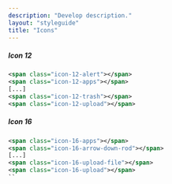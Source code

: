 ```yaml
---
description: "Develop description."
layout: "styleguide"
title: "Icons"
---
```


##### Icon 12

<div class="group-demo">
<span title="icon-12-alert" class="icon-12-alert"></span>
	<span title="icon-12-alert" class="icon-12-alert"></span>
	<span title="icon-12-apps" class="icon-12-apps"></span>
	<span title="icon-12-arrow-down-rod" class="icon-12-arrow-down-rod"></span>
	<span title="icon-12-arrow-down-short" class="icon-12-arrow-down-short"></span>
	<span title="icon-12-arrow-increase" class="icon-12-arrow-increase"></span>
	<span title="icon-12-arrow-left-rod" class="icon-12-arrow-left-rod"></span>
	<span title="icon-12-arrow-left-short" class="icon-12-arrow-left-short"></span>
	<span title="icon-12-arrow-right-rod" class="icon-12-arrow-right-rod"></span>
	<span title="icon-12-arrow-right-short" class="icon-12-arrow-right-short"></span>
	<span title="icon-12-arrow-up-rod" class="icon-12-arrow-up-rod"></span>
	<span title="icon-12-arrow-up-short" class="icon-12-arrow-up-short"></span>
	<span title="icon-12-arrows-expand" class="icon-12-arrows-expand"></span>
	<span title="icon-12-arrows" class="icon-12-arrows"></span>
	<span title="icon-12-balloon-topic" class="icon-12-balloon-topic"></span>
	<span title="icon-12-bell-off" class="icon-12-bell-off"></span>
	<span title="icon-12-bell" class="icon-12-bell"></span>
	<span title="icon-12-bookmark" class="icon-12-bookmark"></span>
	<span title="icon-12-briefcase" class="icon-12-briefcase"></span>
	<span title="icon-12-bug" class="icon-12-bug"></span>
	<span title="icon-12-building" class="icon-12-building"></span>
	<span title="icon-12-camera" class="icon-12-camera"></span>
	<span title="icon-12-card" class="icon-12-card"></span>
	<span title="icon-12-cart" class="icon-12-cart"></span>
	<span title="icon-12-check" class="icon-12-check"></span>
	<span title="icon-12-clock" class="icon-12-clock"></span>
	<span title="icon-12-close-short" class="icon-12-close-short"></span>
	<span title="icon-12-cloud" class="icon-12-cloud"></span>
	<span title="icon-12-code-file" class="icon-12-code-file"></span>
	<span title="icon-12-collections" class="icon-12-collections"></span>
	<span title="icon-12-database" class="icon-12-database"></span>
	<span title="icon-12-download" class="icon-12-download"></span>
	<span title="icon-12-ellipses" class="icon-12-ellipses"></span>
	<span title="icon-12-exclamation" class="icon-12-exclamation"></span>
	<span title="icon-12-external" class="icon-12-external"></span>
	<span title="icon-12-eye-off" class="icon-12-eye-off"></span>
	<span title="icon-12-eye" class="icon-12-eye"></span>
	<span title="icon-12-facebook" class="icon-12-facebook"></span>
	<span title="icon-12-file" class="icon-12-file"></span>
	<span title="icon-12-flag" class="icon-12-flag"></span>
	<span title="icon-12-flash-off" class="icon-12-flash-off"></span>
	<span title="icon-12-flash" class="icon-12-flash"></span>
	<span title="icon-12-folder" class="icon-12-folder"></span>
	<span title="icon-12-forbidden" class="icon-12-forbidden"></span>
	<span title="icon-12-fork" class="icon-12-fork"></span>
	<span title="icon-12-gear" class="icon-12-gear"></span>
	<span title="icon-12-github" class="icon-12-github"></span>
	<span title="icon-12-google" class="icon-12-google"></span>
	<span title="icon-12-graph" class="icon-12-graph"></span>
	<span title="icon-12-groups" class="icon-12-groups"></span>
	<span title="icon-12-hash" class="icon-12-hash"></span>
	<span title="icon-12-heart-full" class="icon-12-heart-full"></span>
	<span title="icon-12-house" class="icon-12-house"></span>
	<span title="icon-12-image" class="icon-12-image"></span>
	<span title="icon-12-info-card" class="icon-12-info-card"></span>
	<span title="icon-12-info" class="icon-12-info"></span>
	<span title="icon-12-leave" class="icon-12-leave"></span>
	<span title="icon-12-link" class="icon-12-link"></span>
	<span title="icon-12-lock" class="icon-12-lock"></span>
	<span title="icon-12-magnifier" class="icon-12-magnifier"></span>
	<span title="icon-12-mail" class="icon-12-mail"></span>
	<span title="icon-12-map" class="icon-12-map"></span>
	<span title="icon-12-menu" class="icon-12-menu"></span>
	<span title="icon-12-minus" class="icon-12-minus"></span>
	<span title="icon-12-module" class="icon-12-module"></span>
	<span title="icon-12-overlap" class="icon-12-overlap"></span>
	<span title="icon-12-pause" class="icon-12-pause"></span>
	<span title="icon-12-pen" class="icon-12-pen"></span>
	<span title="icon-12-people" class="icon-12-people"></span>
	<span title="icon-12-person-card-2" class="icon-12-person-card-2"></span>
	<span title="icon-12-person-card-3" class="icon-12-person-card-3"></span>
	<span title="icon-12-person" class="icon-12-person"></span>
	<span title="icon-12-persons" class="icon-12-persons"></span>
	<span title="icon-12-pin" class="icon-12-pin"></span>
	<span title="icon-12-play" class="icon-12-play"></span>
	<span title="icon-12-plus" class="icon-12-plus"></span>
	<span title="icon-12-post" class="icon-12-post"></span>
	<span title="icon-12-rocket" class="icon-12-rocket"></span>
	<span title="icon-12-spinner-double-arrow" class="icon-12-spinner-double-arrow"></span>
	<span title="icon-12-star" class="icon-12-star"></span>
	<span title="icon-12-table" class="icon-12-table"></span>
	<span title="icon-12-trash" class="icon-12-trash"></span>
	<span title="icon-12-twitter" class="icon-12-twitter"></span>
	<span title="icon-12-upload" class="icon-12-upload"></span>
</div>

```xml
<span class="icon-12-alert"></span>
<span class="icon-12-apps"></span>
[...]
<span class="icon-12-trash"></span>
<span class="icon-12-upload"></span>
```

##### Icon 16

<div class="group-demo">
	<span title="icon-16-alert" class="icon-16-alert"></span>
	<span title="icon-16-apps" class="icon-16-apps"></span>
	<span title="icon-16-arrow-down-rod" class="icon-16-arrow-down-rod"></span>
	<span title="icon-16-arrow-down-short" class="icon-16-arrow-down-short"></span>
	<span title="icon-16-arrow-left-rod" class="icon-16-arrow-left-rod"></span>
	<span title="icon-16-arrow-left-short" class="icon-16-arrow-left-short"></span>
	<span title="icon-16-arrow-right-rod" class="icon-16-arrow-right-rod"></span>
	<span title="icon-16-arrow-right-short" class="icon-16-arrow-right-short"></span>
	<span title="icon-16-arrow-up-rod" class="icon-16-arrow-up-rod"></span>
	<span title="icon-16-arrow-up-short" class="icon-16-arrow-up-short"></span>
	<span title="icon-16-balloon-topic" class="icon-16-balloon-topic"></span>
	<span title="icon-16-bell-off" class="icon-16-bell-off"></span>
	<span title="icon-16-bell" class="icon-16-bell"></span>
	<span title="icon-16-bookmark" class="icon-16-bookmark"></span>
	<span title="icon-16-building" class="icon-16-building"></span>
	<span title="icon-16-bullhorn" class="icon-16-bullhorn"></span>
	<span title="icon-16-calendar" class="icon-16-calendar"></span>
	<span title="icon-16-camera" class="icon-16-camera"></span>
	<span title="icon-16-cancel" class="icon-16-cancel"></span>
	<span title="icon-16-cart" class="icon-16-cart"></span>
	<span title="icon-16-checkbox-checked" class="icon-16-checkbox-checked"></span>
	<span title="icon-16-checkbox-indeterminate" class="icon-16-checkbox-indeterminate"></span>
	<span title="icon-16-checkbox-unchecked" class="icon-16-checkbox-unchecked"></span>
	<span title="icon-16-checkmark" class="icon-16-checkmark"></span>
	<span title="icon-16-circle-arrow" class="icon-16-circle-arrow"></span>
	<span title="icon-16-clear" class="icon-16-clear"></span>
	<span title="icon-16-clip" class="icon-16-clip"></span>
	<span title="icon-16-clock" class="icon-16-clock"></span>
	<span title="icon-16-cloud" class="icon-16-cloud"></span>
	<span title="icon-16-code-file" class="icon-16-code-file"></span>
	<span title="icon-16-command-line" class="icon-16-command-line"></span>
	<span title="icon-16-contract" class="icon-16-contract"></span>
	<span title="icon-16-cup" class="icon-16-cup"></span>
	<span title="icon-16-database" class="icon-16-database"></span>
	<span title="icon-16-download" class="icon-16-download"></span>
	<span title="icon-16-dribbble" class="icon-16-dribbble"></span>
	<span title="icon-16-ellipsis-vertical" class="icon-16-ellipsis-vertical"></span>
	<span title="icon-16-ellipsis" class="icon-16-ellipsis"></span>
	<span title="icon-16-expand" class="icon-16-expand"></span>
	<span title="icon-16-external" class="icon-16-external"></span>
	<span title="icon-16-eye" class="icon-16-eye"></span>
	<span title="icon-16-facebook" class="icon-16-facebook"></span>
	<span title="icon-16-filter" class="icon-16-filter"></span>
	<span title="icon-16-flash-off" class="icon-16-flash-off"></span>
	<span title="icon-16-flash" class="icon-16-flash"></span>
	<span title="icon-16-folder" class="icon-16-folder"></span>
	<span title="icon-16-fork" class="icon-16-fork"></span>
	<span title="icon-16-gear" class="icon-16-gear"></span>
	<span title="icon-16-github" class="icon-16-github"></span>
	<span title="icon-16-globe" class="icon-16-globe"></span>
	<span title="icon-16-google" class="icon-16-google"></span>
	<span title="icon-16-graph" class="icon-16-graph"></span>
	<span title="icon-16-groups" class="icon-16-groups"></span>
	<span title="icon-16-hammer" class="icon-16-hammer"></span>
	<span title="icon-16-hash" class="icon-16-hash"></span>
	<span title="icon-16-heart-full" class="icon-16-heart-full"></span>
	<span title="icon-16-house" class="icon-16-house"></span>
	<span title="icon-16-image" class="icon-16-image"></span>
	<span title="icon-16-info" class="icon-16-info"></span>
	<span title="icon-16-layout" class="icon-16-layout"></span>
	<span title="icon-16-liferay-logo-2-tiny" class="icon-16-liferay-logo-2-tiny"></span>
	<span title="icon-16-link" class="icon-16-link"></span>
	<span title="icon-16-linkedin" class="icon-16-linkedin"></span>
	<span title="icon-16-lock" class="icon-16-lock"></span>
	<span title="icon-16-loop" class="icon-16-loop"></span>
	<span title="icon-16-magnifier" class="icon-16-magnifier"></span>
	<span title="icon-16-mail-full" class="icon-16-mail-full"></span>
	<span title="icon-16-mail-off" class="icon-16-mail-off"></span>
	<span title="icon-16-markdown" class="icon-16-markdown"></span>
	<span title="icon-16-menu" class="icon-16-menu"></span>
	<span title="icon-16-minus" class="icon-16-minus"></span>
	<span title="icon-16-module" class="icon-16-module"></span>
	<span title="icon-16-nodejs" class="icon-16-nodejs"></span>
	<span title="icon-16-org_chart" class="icon-16-org_chart"></span>
	<span title="icon-16-pause" class="icon-16-pause"></span>
	<span title="icon-16-pen" class="icon-16-pen"></span>
	<span title="icon-16-people" class="icon-16-people"></span>
	<span title="icon-16-person-card" class="icon-16-person-card"></span>
	<span title="icon-16-person" class="icon-16-person"></span>
	<span title="icon-16-persons" class="icon-16-persons"></span>
	<span title="icon-16-phone-business" class="icon-16-phone-business"></span>
	<span title="icon-16-phone-house" class="icon-16-phone-house"></span>
	<span title="icon-16-phone-work" class="icon-16-phone-work"></span>
	<span title="icon-16-phone" class="icon-16-phone"></span>
	<span title="icon-16-play" class="icon-16-play"></span>
	<span title="icon-16-plus" class="icon-16-plus"></span>
	<span title="icon-16-power-button" class="icon-16-power-button"></span>
	<span title="icon-16-radio-checked" class="icon-16-radio-checked"></span>
	<span title="icon-16-radio-unchecked" class="icon-16-radio-unchecked"></span>
	<span title="icon-16-send" class="icon-16-send"></span>
	<span title="icon-16-server" class="icon-16-server"></span>
	<span title="icon-16-skype" class="icon-16-skype"></span>
	<span title="icon-16-speaker_off" class="icon-16-speaker_off"></span>
	<span title="icon-16-speaker_on" class="icon-16-speaker_on"></span>
	<span title="icon-16-speedometer" class="icon-16-speedometer"></span>
	<span title="icon-16-spinner-double-arrows" class="icon-16-spinner-double-arrows"></span>
	<span title="icon-16-spinner-single-arrow" class="icon-16-spinner-single-arrow"></span>
	<span title="icon-16-star" class="icon-16-star"></span>
	<span title="icon-16-streams" class="icon-16-streams"></span>
	<span title="icon-16-swift" class="icon-16-swift"></span>
	<span title="icon-16-table" class="icon-16-table"></span>
	<span title="icon-16-tag" class="icon-16-tag"></span>
	<span title="icon-16-thumb-down" class="icon-16-thumb-down"></span>
	<span title="icon-16-thumb-up" class="icon-16-thumb-up"></span>
	<span title="icon-16-trash" class="icon-16-trash"></span>
	<span title="icon-16-twitter" class="icon-16-twitter"></span>
	<span title="icon-16-upload-file" class="icon-16-upload-file"></span>
	<span title="icon-16-upload" class="icon-16-upload"></span>
</div>

```xml
<span class="icon-16-apps"></span>
<span class="icon-16-arrow-down-rod"></span>
[...]
<span class="icon-16-upload-file"></span>
<span class="icon-16-upload"></span>
``